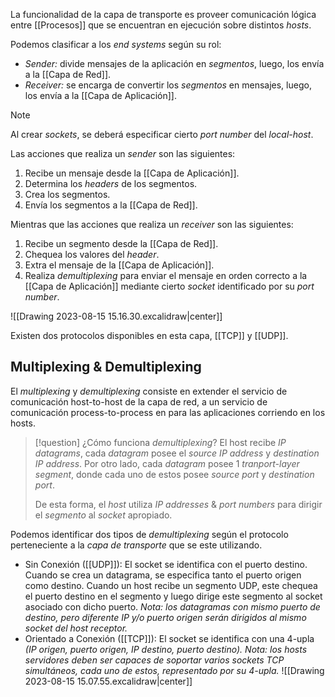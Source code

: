La funcionalidad de la capa de transporte es proveer comunicación lógica entre [[Procesos]] que se encuentran en ejecución sobre distintos *hosts*.

Podemos clasificar a los *end systems* según su rol:
- *Sender:* divide mensajes de la aplicación en *segmentos*, luego, los envía a la [[Capa de Red]].
- *Receiver:* se encarga de convertir los *segmentos* en mensajes, luego, los envía a la [[Capa de Aplicación]].

>[!note] 
>Al crear *sockets*, se deberá especificar cierto *port number* del *local-host*.

Las acciones que realiza un *sender* son las siguientes:
1. Recibe un mensaje desde la [[Capa de Aplicación]].
2. Determina los *headers* de los segmentos.
3. Crea los segmentos.
4. Envía los segmentos a la [[Capa de Red]].

Mientras que las acciones que realiza un *receiver* son las siguientes:
1. Recibe un segmento desde la [[Capa de Red]].
2. Chequea los valores del *header*.
3. Extra el mensaje de la [[Capa de Aplicación]].
4. Realiza *demultiplexing* para enviar el mensaje en orden correcto a la [[Capa de Aplicación]] mediante cierto *socket* identificado por su *port number*.

![[Drawing 2023-08-15 15.16.30.excalidraw|center]]

Existen dos protocolos disponibles en esta capa, [[TCP]] y [[UDP]].

## Multiplexing & Demultiplexing
El *multiplexing* y *demultiplexing* consiste en extender el servicio de comunicación host-to-host de la capa de red, a un servicio de comunicación process-to-process en para las aplicaciones corriendo en los hosts.

>[!question] ¿Cómo funciona *demultiplexing*?
>El host recibe *IP datagrams*, cada *datagram* posee el *source IP address* y *destination IP address*. Por otro lado, cada *datagram* posee 1 *tranport-layer segment*, donde cada uno de estos posee *source port* y *destination port*.
>
>De esta forma, el *host* utiliza *IP addresses* & *port numbers* para dirigir el *segmento* al *socket* apropiado.

Podemos identificar dos tipos de *demultiplexing* según el protocolo perteneciente a la *capa de transporte* que se este utilizando.
- Sin Conexión ([[UDP]]): El socket se identifica con el puerto destino. Cuando se crea un datagrama, se especifica tanto el puerto origen como destino. Cuando un host recibe un segmento UDP, este chequea el puerto destino en el segmento y luego dirige este segmento al socket asociado con dicho puerto. *Nota: los datagramas con mismo puerto de destino, pero diferente IP y/o puerto origen serán dirigidos al mismo socket del host receptor.*
- Orientado a Conexión ([[TCP]]): El socket se identifica con una 4-upla *(IP origen, puerto origen, IP destino, puerto destino).* *Nota: los hosts servidores deben ser capaces de soportar varios sockets TCP simultáneos, cada uno de estos, representado por su 4-upla.*
![[Drawing 2023-08-15 15.07.55.excalidraw|center]]